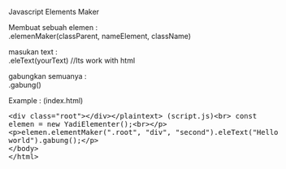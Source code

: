 Javascript Elements Maker

Membuat sebuah elemen :<br>
.elemenMaker(classParent, nameElement, className)

masukan text : <br>
.eleText(yourText) //Its work with html

gabungkan semuanya :<br>
.gabung()

Example : 
(index.html)<br>
<plaintext><div class="root"></div></plaintext>
(script.js)<br>
const elemen = new YadiElementer();<br>

elemen.elementMaker(".root", "div", "second").eleText("Hello world").gabung();


